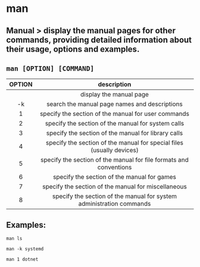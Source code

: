 # man

**Manual** > display the manual pages for other commands, providing detailed information about their usage, options and examples.
---

` man [OPTION] [COMMAND] `
---

| **OPTION** | description |
|:---:|:---:|
|  | display the manual page |
| -k | search the manual page names and descriptions |
| 1 | specify the section of the manual for user commands |
| 2 | specify the section of the manual for system calls |
| 3 | specify the section of the manual for library calls |
| 4 | specify the section of the manual for special files (usually devices) |
| 5 | specify the section of the manual for file formats and conventions |
| 6 | specify the section of the manual for games |
| 7 | specify the section of the manual for miscellaneous |
| 8 | specify the section of the manual for system administration commands |

## Examples:
` man ls `

` man -k systemd `

` man 1 dotnet `
